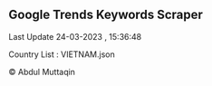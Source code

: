

## Google Trends Keywords Scraper 
 
Last Update 24-03-2023 , 15:36:48

Country List :
VIETNAM.json



© Abdul Muttaqin 
